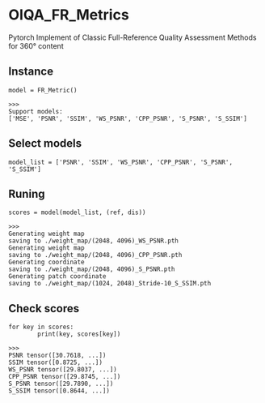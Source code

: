 # OIQA_FR_Metrics

Pytorch Implement of Classic Full-Reference Quality Assessment Methods for 360° content


## Instance
```
model = FR_Metric()

>>>
Support models:
['MSE', 'PSNR', 'SSIM', 'WS_PSNR', 'CPP_PSNR', 'S_PSNR', 'S_SSIM'] 
```
      
## Select models
```
model_list = ['PSNR', 'SSIM', 'WS_PSNR', 'CPP_PSNR', 'S_PSNR', 'S_SSIM']                
```

## Runing
```
scores = model(model_list, (ref, dis))

>>>
Generating weight map
saving to ./weight_map/(2048, 4096)_WS_PSNR.pth
Generating weight map
saving to ./weight_map/(2048, 4096)_CPP_PSNR.pth
Generating coordinate
saving to ./weight_map/(2048, 4096)_S_PSNR.pth
Generating patch coordinate
saving to ./weight_map/(1024, 2048)_Stride-10_S_SSIM.pth
```

## Check scores
```
for key in scores:
        print(key, scores[key])

>>>
PSNR tensor([30.7618, ...])
SSIM tensor([0.8725, ...])
WS_PSNR tensor([29.8037, ...])
CPP_PSNR tensor([29.8745, ...])
S_PSNR tensor([29.7890, ...])
S_SSIM tensor([0.8644, ...])
```
